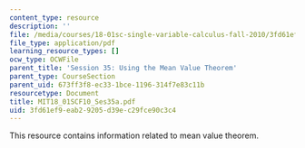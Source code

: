 ```yaml
---
content_type: resource
description: ''
file: /media/courses/18-01sc-single-variable-calculus-fall-2010/3fd61ef9eab29205d39ec29fce90c3c4_MIT18_01SCF10_Ses35a.pdf
file_type: application/pdf
learning_resource_types: []
ocw_type: OCWFile
parent_title: 'Session 35: Using the Mean Value Theorem'
parent_type: CourseSection
parent_uid: 673ff3f8-ec33-1bce-1196-314f7e83c11b
resourcetype: Document
title: MIT18_01SCF10_Ses35a.pdf
uid: 3fd61ef9-eab2-9205-d39e-c29fce90c3c4
---
```

This resource contains information related to mean value theorem.